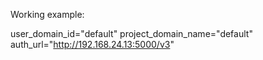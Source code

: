 Working example:

user_domain_id="default"
project_domain_name="default"
auth_url="http://192.168.24.13:5000/v3"
